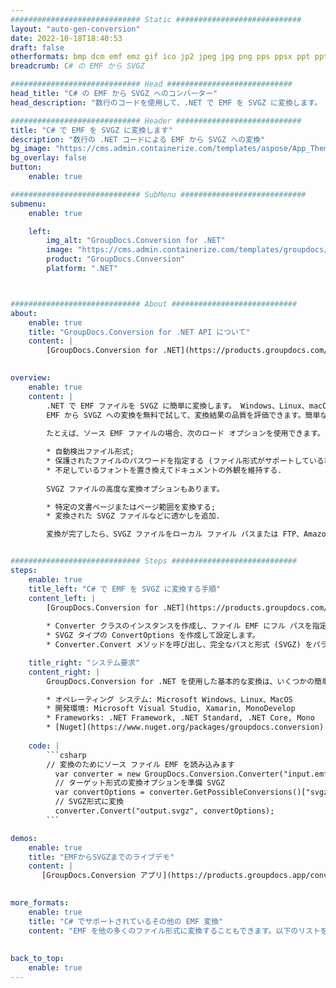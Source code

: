 ```yaml
---
############################# Static ############################
layout: "auto-gen-conversion"
date: 2022-10-18T18:40:53
draft: false
otherformats: bmp dcm emf emz gif ico jp2 jpeg jpg png pps ppsx ppt pptx psb psd svg svgz tga tif tiff webp wmf wmz
breadcrumb: C# の EMF から SVGZ

############################# Head ############################
head_title: "C# の EMF から SVGZ へのコンバーター"
head_description: "数行のコードを使用して、.NET で EMF を SVGZ に変換します。 GroupDocs ドキュメント変換 API を使用して、160 を超えるファイル形式を変換します。"

############################# Header ############################
title: "C# で EMF を SVGZ に変換します"
description: "数行の .NET コードによる EMF から SVGZ への変換"
bg_image: "https://cms.admin.containerize.com/templates/aspose/App_Themes/V3/images/bg/header1.png"
bg_overlay: false
button:
    enable: true

############################# SubMenu ############################
submenu:
    enable: true

    left:
        img_alt: "GroupDocs.Conversion for .NET"
        image: "https://cms.admin.containerize.com/templates/groupdocs/images/product-logos/90x90-noborder/groupdocs-conversion-net.png"
        product: "GroupDocs.Conversion"
        platform: ".NET"



############################# About ############################
about:
    enable: true
    title: "GroupDocs.Conversion for .NET API について"
    content: |
        [GroupDocs.Conversion for .NET](https://products.groupdocs.com/conversion/net/) を使用して、Microsoft Word、Excel、PowerPoint、PDF、Visio、およびその他の形式を変換できます。 GroupDocs.Conversion は、高いパフォーマンスが要求されるバックエンドおよび内部システムに適したスタンドアロン API です。 Microsoft や Open Office などのソフトウェアには依存しません。
    

overview:
    enable: true
    content: |
        .NET で EMF ファイルを SVGZ に簡単に変換します。 Windows、Linux、macOS など、任意のプラットフォームで C# コード行を 2 行だけ使用できます。
        EMF から SVGZ への変換を無料で試して、変換結果の品質を評価できます。簡単なファイル変換のシナリオに加えて、ソース EMF ファイルをロードし、出力 SVGZ 結果を保存するためのより高度なオプションを試すことができます。 
        
        たとえば、ソース EMF ファイルの場合、次のロード オプションを使用できます。

        * 自動検出ファイル形式;
        * 保護されたファイルのパスワードを指定する (ファイル形式がサポートしている場合);
        * 不足しているフォントを置き換えてドキュメントの外観を維持する.
        
        SVGZ ファイルの高度な変換オプションもあります。

        * 特定の文書ページまたはページ範囲を変換する;
        * 変換された SVGZ ファイルなどに透かしを追加.

        変換が完了したら、SVGZ ファイルをローカル ファイル パスまたは FTP、Amazon S3、Google Drive、Dropbox などのサードパーティ ストレージに保存できます。注意してください - EMF を {{ に変換するにはTO}} MS Office、Open Office、Adobe Acrobat Reader などの追加のソフトウェアをインストールする必要はありません。


############################# Steps ############################
steps:
    enable: true
    title_left: "C# で EMF を SVGZ に変換する手順"
    content_left: |
        [GroupDocs.Conversion for .NET](https://products.groupdocs.com/conversion/net/) を使用すると、開発者は数行のコードで EMF ファイルを SVGZ に簡単に変換できます。
        
        * Converter クラスのインスタンスを作成し、ファイル EMF にフル パスを指定します。
        * SVGZ タイプの ConvertOptions を作成して設定します。
        * Converter.Convert メソッドを呼び出し、完全なパスと形式 (SVGZ) をパラメーターとして渡します。

    title_right: "システム要求"
    content_right: |
        GroupDocs.Conversion for .NET を使用した基本的な変換は、いくつかの簡単な手順で実行できます。当社の API は、すべての主要なプラットフォームとオペレーティング システムでサポートされています。以下のコードを実行する前に、システムに次の前提条件がインストールされていることを確認してください。

        * オペレーティング システム: Microsoft Windows、Linux、MacOS
        * 開発環境: Microsoft Visual Studio, Xamarin, MonoDevelop
        * Frameworks: .NET Framework, .NET Standard, .NET Core, Mono
        * [Nuget](https://www.nuget.org/packages/groupdocs.conversion) から最新の GroupDocs.Conversion for .NET を取得します
         
    code: |
        ```csharp    
        // 変換のためにソース ファイル EMF を読み込みます
          var converter = new GroupDocs.Conversion.Converter("input.emf");
          // ターゲット形式の変換オプションを準備 SVGZ
          var convertOptions = converter.GetPossibleConversions()["svgz"].ConvertOptions;
          // SVGZ形式に変換
          converter.Convert("output.svgz", convertOptions);
        ```

demos:
    enable: true
    title: "EMFからSVGZまでのライブデモ"
    content: |
       [GroupDocs.Conversion アプリ](https://products.groupdocs.app/conversion/family) Web サイトにアクセスして、今すぐ EMF を SVGZ に変換してください。オンラインデモには次の利点があります
          

more_formats:
    enable: true
    title: "C# でサポートされているその他の EMF 変換"
    content: "EMF を他の多くのファイル形式に変換することもできます。以下のリストをご覧ください。"
       
       
back_to_top:
    enable: true
---
```


